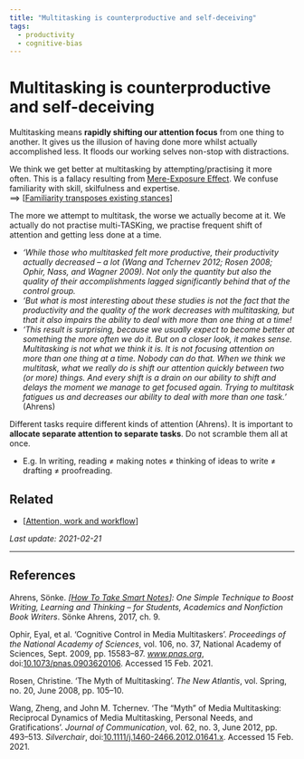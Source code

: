 ```yaml
---
title: "Multitasking is counterproductive and self-deceiving"
tags:
  - productivity
  - cognitive-bias
---
```


# Multitasking is counterproductive and self-deceiving

Multitasking means **rapidly shifting our attention focus** from one thing to another. It gives us the illusion of having done more whilst actually accomplished less. It floods our working selves non-stop with distractions.

We think we get better at multitasking by attempting/practising it more often. This is a fallacy resulting from [Mere-Exposure Effect]. We confuse familiarity with skill, skilfulness and expertise.  
==> [[Familiarity transposes existing stances]]

The more we attempt to multitask, the worse we actually become at it. We actually do not practise multi-TASKing, we practise frequent shift of attention and getting less done at a time.

- *‘While those who multitasked felt more productive, their productivity actually decreased – a lot (Wang and Tchernev 2012; Rosen 2008; Ophir, Nass, and Wagner 2009). Not only the quantity but also the quality of their accomplishments lagged significantly behind that of the control group.*
- *‘But what is most interesting about these studies is not the fact that the productivity and the quality of the work decreases with multitasking, but that it also impairs the ability to deal with more than one thing at a time!*
- *‘This result is surprising, because we usually expect to become better at something the more often we do it. But on a closer look, it makes sense. Multitasking is not what we think it is. It is not focusing attention on more than one thing at a time. Nobody can do that. When we think we multitask, what we really do is shift our attention quickly between two (or more) things. And every shift is a drain on our ability to shift and delays the moment we manage to get focused again. Trying to multitask fatigues us and decreases our ability to deal with more than one task.’* (Ahrens)

Different tasks require different kinds of attention  (Ahrens). It is important to **allocate separate attention to separate tasks**. Do not  scramble them all at once.
- E.g. In writing, reading ≠ making notes ≠ thinking of ideas to write ≠ drafting ≠ proofreading.

[Mere-Exposure Effect]: https://en.wikipedia.org/wiki/Mere-exposure_effect

## Related

- [[Attention, work and workflow]] 

*Last update: 2021-02-21*

---

## References

Ahrens, Sönke. _[[How To Take Smart Notes]]: One Simple Technique to Boost Writing, Learning and Thinking – for Students, Academics and Nonfiction Book Writers_. Sönke Ahrens, 2017, ch. 9.

Ophir, Eyal, et al. ‘Cognitive Control in Media Multitaskers’. _Proceedings of the National Academy of Sciences_, vol. 106, no. 37, National Academy of Sciences, Sept. 2009, pp. 15583–87. _www.pnas.org_, doi:[10.1073/pnas.0903620106](https://doi.org/10.1073/pnas.0903620106). Accessed 15 Feb. 2021.

Rosen, Christine. ‘The Myth of Multitasking’. _The New Atlantis_, vol. Spring, no. 20, June 2008, pp. 105–10.

Wang, Zheng, and John M. Tchernev. ‘The “Myth” of Media Multitasking: Reciprocal Dynamics of Media Multitasking, Personal Needs, and Gratifications’. _Journal of Communication_, vol. 62, no. 3, June 2012, pp. 493–513. _Silverchair_, doi:[10.1111/j.1460-2466.2012.01641.x](https://doi.org/10.1111/j.1460-2466.2012.01641.x). Accessed 15 Feb. 2021.

[//begin]: # "Autogenerated link references for markdown compatibility"
[Familiarity transposes existing stances]: familiarity-transposes-existing-stances "Familiarity transposes existing stances"
[Attention, work and workflow]: attention-work-and-workflow "Attention, work and workflow"
[How To Take Smart Notes]: how-to-take-smart-notes "How To Take Smart Notes"
[//end]: # "Autogenerated link references"